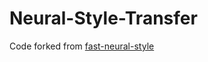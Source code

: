 # Neural-Style-Transfer

Code forked from [fast-neural-style](https://github.com/pytorch/examples/tree/master/fast_neural_style)
